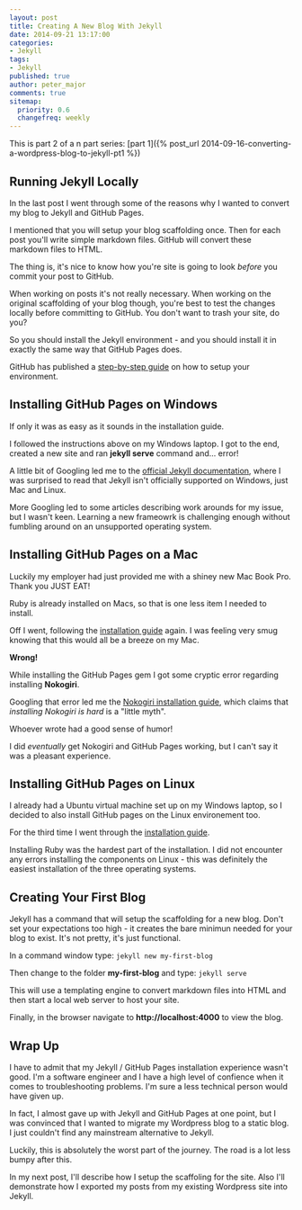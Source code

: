 ```yaml
---
layout: post
title: Creating A New Blog With Jekyll
date: 2014-09-21 13:17:00
categories:
- Jekyll
tags:
- Jekyll
published: true
author: peter_major
comments: true
sitemap:
  priority: 0.6
  changefreq: weekly
---
```


This is part 2 of a n part series: [part 1]({% post_url 2014-09-16-converting-a-wordpress-blog-to-jekyll-pt1 %})

## Running Jekyll Locally

In the last post I went through some of the reasons why I wanted to convert my blog to Jekyll and GitHub Pages.

I mentioned that you will setup your blog scaffolding once. Then for each post you'll write simple markdown files. GitHub will convert these markdown files to HTML.

The thing is, it's nice to know how you're site is going to look _before_ you commit your post to GitHub.

When working on posts it's not really necessary. When working on the original scaffolding of your blog though, you're best to test the changes locally before committing to GitHub. You don't want to trash your site, do you?

So you should install the Jekyll environment - and you should install it in exactly the same way that GitHub Pages does.

GitHub has published a [step-by-step guide](https://help.github.com/articles/using-jekyll-with-pages) on how to setup your environment.

<!--more-->

## Installing GitHub Pages on Windows

If only it was as easy as it sounds in the installation guide.

I followed the instructions above on my Windows laptop. I got to the end, created a new site and ran __jekyll serve__ command and... error!

A little bit of Googling led me to the [official Jekyll documentation](http://jekyllrb.com/docs/installation), where I was surprised to read that Jekyll isn't officially supported on Windows, just Mac and Linux.  

More Googling led to some articles describing work arounds for my issue, but I wasn't keen. Learning a new frameowrk is challenging enough without fumbling around on an unsupported operating system.

## Installing GitHub Pages on a Mac

Luckily my employer had just provided me with a shiney new Mac Book Pro. Thank you JUST EAT!

Ruby is already installed on Macs, so that is one less item I needed to install.

Off I went, following the [installation guide](https://help.github.com/articles/using-jekyll-with-pages) again. I was feeling very smug knowing that this would all be a breeze on my Mac.

__Wrong!__

While installing the GitHub Pages gem I got some cryptic error regarding installing __Nokogiri__.

Googling that error led me the [Nokogiri installation guide](http://nokogiri.org/tutorials/installing_nokogiri.html), which claims that _installing Nokogiri is hard_ is a "little myth".

Whoever wrote had a good sense of humor!

I did _eventually_ get Nokogiri and GitHub Pages working, but I can't say it was a pleasant experience.

## Installing GitHub Pages on Linux

I already had a Ubuntu virtual machine set up on my Windows laptop, so I decided to also install GitHub pages on the Linux environement too.

For the third time I went through the [installation guide](https://help.github.com/articles/using-jekyll-with-pages).

Installing Ruby was the hardest part of the installation. I did not encounter any errors installing the components on Linux - this was definitely the easiest installation of the three operating systems.

## Creating Your First Blog

Jekyll has a command that will setup the scaffolding for a new blog. Don't set your expectations too high - it creates the bare minimun needed for your blog to exist. It's not pretty, it's just functional.

In a command window type: <code>jekyll new my-first-blog</code>

Then change to the folder __my-first-blog__ and type: <code>jekyll serve</code>

This will use a templating engine to convert markdown files into HTML and then start a local web server to host your site.

Finally, in the browser navigate to __http://localhost:4000__ to view the blog.

## Wrap Up

I have to admit that my Jekyll / GitHub Pages installation experience wasn't good. I'm a software engineer and I have a high level of confience when it comes to troubleshooting problems. I'm sure a less technical person would have given up.

In fact, I almost gave up with Jekyll and GitHub Pages at one point, but I was convinced that I wanted to migrate my Wordpress blog to a static blog. I just couldn't find any mainstream alternative to Jekyll.

Luckily, this is absolutely the worst part of the journey. The road is a lot less bumpy after this.

In my next post, I'll describe how I setup the scaffoling for the site. Also I'll demonstrate how I exported my posts from my existing Wordpress site into Jekyll.

